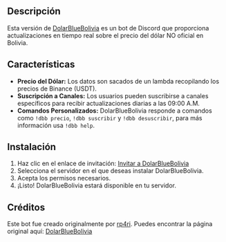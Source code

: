 ## Descripción
Esta versión de [DolarBlueBolivia](https://dolarbluebolivia.lat/) es un bot de Discord que proporciona actualizaciones en tiempo real sobre el precio del dólar NO oficial en Bolivia.

## Características
- **Precio del Dólar:** Los datos son sacados de un lambda recopilando los precios de Binance (USDT).
- **Suscripción a Canales:** Los usuarios pueden suscribirse a canales específicos para recibir actualizaciones diarias a las 09:00 A.M.
- **Comandos Personalizados:** DolarBlueBolivia responde a comandos como `!dbb precio`, `!dbb suscribir` y `!dbb desuscribir`, para más información usa `!dbb help`.

## Instalación
1. Haz clic en el enlace de invitación: [Invitar a DolarBlueBolivia](https://discord.com/oauth2/authorize?client_id=1258970302663360543)
2. Selecciona el servidor en el que deseas instalar DolarBlueBolivia.
3. Acepta los permisos necesarios.
4. ¡Listo! DolarBlueBolivia estará disponible en tu servidor.

## Créditos
Este bot fue creado originalmente por [rp4ri](https://github.com/rp4ri). Puedes encontrar la página original aquí: [DolarBlueBolivia](https://dolarbluebolivia.lat/)
